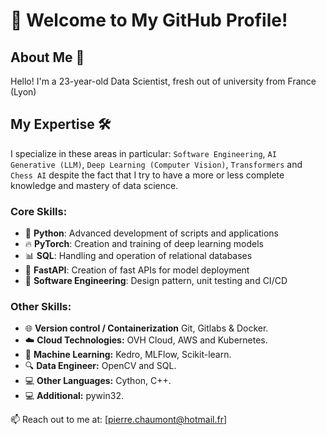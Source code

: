 # 👋 Welcome to My GitHub Profile!

## About Me 🌟

Hello! I'm a 23-year-old Data Scientist, fresh out of university from France (Lyon)

## My Expertise 🛠️

I specialize in these areas in particular: `Software Engineering`, `AI Generative (LLM)`, `Deep Learning (Computer Vision)`, `Transformers` and `Chess AI`  despite the fact that I try to have a more or less complete knowledge and mastery of data science.

### Core Skills:

- 🐍 **Python**: Advanced development of scripts and applications
- 🔥 **PyTorch**: Creation and training of deep learning models
- 📊 **SQL**: Handling and operation of relational databases
- 🚀 **FastAPI**: Creation of fast APIs for model deployment
- 🧠 **Software Engineering**: Design pattern, unit testing and CI/CD

### Other Skills:

- 🌐 **Version control / Containerization** Git, Gitlabs & Docker.
- ☁️ **Cloud Technologies:** OVH Cloud, AWS and Kubernetes.
- 🔄 **Machine Learning:** Kedro, MLFlow, Scikit-learn.
- 🔍 **Data Engineer:** OpenCV and SQL.
- 💻 **Other Languages:** Cython, C++.
- 💻 **Additional:** pywin32.

📫 Reach out to me at: [pierre.chaumont@hotmail.fr]

